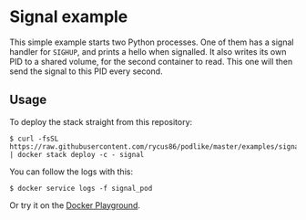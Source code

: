 # Signal example

This simple example starts two Python processes. One of them has a signal handler for `SIGHUP`, and prints a hello when signalled. It also writes its own PID to a shared volume, for the second container to read. This one will then send the signal to this PID every second.

## Usage

To deploy the stack straight from this repository:

```shell
$ curl -fsSL https://raw.githubusercontent.com/rycus86/podlike/master/examples/signal/stack.yml | docker stack deploy -c - signal
```

You can follow the logs with this:

```shell
$ docker service logs -f signal_pod
```

Or try it on the [Docker Playground](https://labs.play-with-docker.com/?stack=https://raw.githubusercontent.com/rycus86/podlike/master/examples/signal/stack.yml&stack_name=signal).

